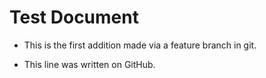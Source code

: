 # Test Document

* This is the first addition made via a feature branch in git.

* This line was written on GitHub.

